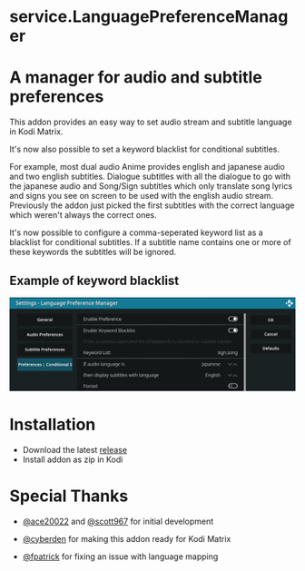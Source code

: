 service.LanguagePreferenceManager
=================================

# A manager for audio and subtitle preferences

This addon provides an easy way to set audio stream and subtitle language in Kodi Matrix.

It's now also possible to set a keyword blacklist for conditional subtitles.

For example, most dual audio Anime provides english and japanese audio and two english subtitles. Dialogue subtitles with all the dialogue to go with the japanese audio and Song/Sign subtitles which only translate song lyrics and signs you see on screen to be used with the english audio stream. Previously the addon just picked the first subtitles with the correct language which weren't always the correct ones.

It's now possible to configure a comma-seperated keyword list as a blacklist for conditional subtitles. If a subtitle name contains one or more of these keywords the subtitles will be ignored.

## Example of keyword blacklist

![keyword blacklist example](https://raw.githubusercontent.com/KnappeGEIL/service.LanguagePreferenceManager/master/keyword_blacklist_example.png "keyword blacklist example")

# Installation

* Download the latest [release](https://github.com/KnappeGEIL/service.LanguagePreferenceManager/releases/latest)
* Install addon as zip in Kodi


# Special Thanks

* [@ace20022](https://github.com/ace20022) and [@scott967](https://github.com/scott967) for initial development

* [@cyberden](https://github.com/cyberden) for making this addon ready for Kodi Matrix

* [@fpatrick](https://github.com/fpatrick) for fixing an issue with language mapping
